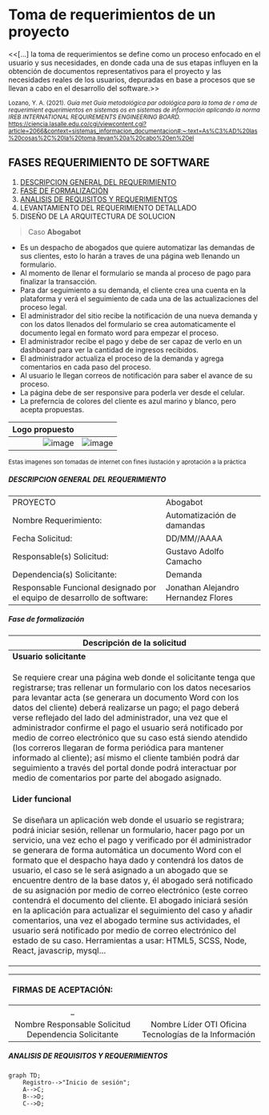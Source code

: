# Toma de requerimientos de un proyecto

<<[...] la toma de requerimientos se define como un proceso enfocado en el usuario y sus necesidades, en donde cada una de sus etapas influyen en la obtención de documentos representativos para el proyecto y las necesidades reales de los usuarios, depuradas en base a procesos que se llevan a cabo en el desarrollo del software.>>

<sup>Lozano, Y. A. (2021). *Guía met Guía metodológica par odológica para la toma de r oma de requerimient equerimientos en sistemas os en sistemas de información aplicando la norma IREB INTERNATIONAL REQUIREMENTS ENGINEERING BOARD.* https://ciencia.lasalle.edu.co/cgi/viewcontent.cgi?article=2066&context=sistemas_informacion_documentacion#:~:text=As%C3%AD%20las%20cosas%2C%20la%20toma,llevan%20a%20cabo%20en%20el</sup>
## FASES REQUERIMIENTO DE SOFTWARE

1.  [DESCRIPCION GENERAL DEL REQUERIMIENTO](#descripcion-general-del-requerimiento)
3.  [FASE DE FORMALIZACIÓN](#fase-de-formalización)
4.  [ANALISIS DE REQUISITOS Y REQUERIMIENTOS](#analisis-de-requisitos-y-requerimientos)
5.  LEVANTAMIENTO DEL REQUERIMIENTO DETALLADO
6.  DISEÑO DE LA ARQUITECTURA DE SOLUCION

> Caso **Abogabot**

*   Es un despacho de abogados que quiere automatizar las demandas de sus clientes, esto lo harán a traves de una página web llenando un formulario.
*   Al momento de llenar el formulario se manda al proceso de pago para finalizar la transacción.
*   Para dar seguimiento a su demanda, el cliente crea una cuenta en la plataforma y verá el seguimiento de cada una de las actualizaciones del proceso legal.
*   El administrador del sitio recibe la notificación de una nueva demanda y con los datos llenados del formulario se crea automaticamente el documento legal en formato word para empezar el proceso.
*   El administrador recibe el pago y debe de ser capaz de verlo en un dashboard para ver la cantidad de ingresos recibidos.
*   El administrador actualiza el proceso de la demanda y agrega comentarios en cada paso del proceso.
*   Al usuario le llegan correos de notificación para saber el avance de su proceso.
*   La página debe de ser responsive para poderla ver desde el celular.
*   La preferncia de colores del cliente es azul marino y blanco, pero acepta propuestas.

|   Logo propuesto||  
| ---: | :---: |
|![image](https://img.freepik.com/vector-premium/ilustracion-mascota-calendario-como-abogado_152558-74731.jpg)|![image](https://legalmex.com/wp-content/uploads/2020/07/twa_2018_12_ai_job_search_hero-600x450.jpg)|

<sup>Estas imagenes son tomadas de internet con fines ilustación y aprotación a la práctica</sup>

##### DESCRIPCION GENERAL DEL REQUERIMIENTO
|||
| :-- | :-- |
|   PROYECTO |	Abogabot |
|   Nombre Requerimiento: |    Automatización de damandas   |
|   Fecha Solicitud:    |	DD/MM//AAAA |
|   Responsable(s) Solicitud:   |   Gustavo Adolfo Camacho  |
|   Dependencia(s) Solicitante: |	Demanda  |
|   Responsable Funcional designado por el equipo de desarrollo de software:    |	Jonathan Alejandro Hernandez Flores  |

##### Fase de formalización

| <center/> Descripción de la solicitud |
|:--------------------------------------|
| __Usuario solicitante__               |
| <p> Se requiere crear una página web donde el solicitante tenga que registrarse; tras rellenar un formulario con los datos necesarios para levantar acta (se generara un documento Word con los datos del cliente) deberá realizarse un pago; el pago deberá verse reflejado del lado del administrador, una vez que el administrador confirme el pago el usuario será notificado por medio de correo electrónico que su caso está siendo atendido (los correros llegaran de forma periódica para mantener informado al cliente); así mismo el cliente también podrá dar seguimiento a través del portal donde podrá interactuar por medio de comentarios por parte del abogado asignado. </p> |
| __Lider funcional__ |
| <p> Se diseñara un aplicación web donde el usuario se registrara; podrá iniciar sesión, rellenar un formulario, hacer pago por un servicio, una vez echo el pago y verificado por él administrador se generara de forma automática un documento Word con el formato que el despacho haya dado y contendrá los datos de usuario, el caso se le será asignado a un abogado que se encuentre dentro de la base datos y, él abogado será notificado de su asignación por medio de correo electrónico (este correo contendrá el documento del cliente. El abogado iniciará sesión en la aplicación para actualizar el seguimiento del caso y añadir comentarios, una vez el abogado termine sus actividades, el usuario será notificado por medio de correo electrónico del estado de su caso. Herramientas a usar: HTML5, SCSS, Node, React, javascrip, mysql… </p> |

| <p align= left> __FIRMAS DE ACEPTACIÓN:__ </p> ||
|:--:| :--:|
|_|
|Nombre Responsable Solicitud Dependencia Solicitante| Nombre Líder OTI Oficina Tecnologías de la Información|

##### ANALISIS DE REQUISITOS Y REQUERIMIENTOS 

```mermaid
graph TD;
    Registro-->"Inicio de sesión";
    A-->C;
    B-->D;
    C-->D;
```



